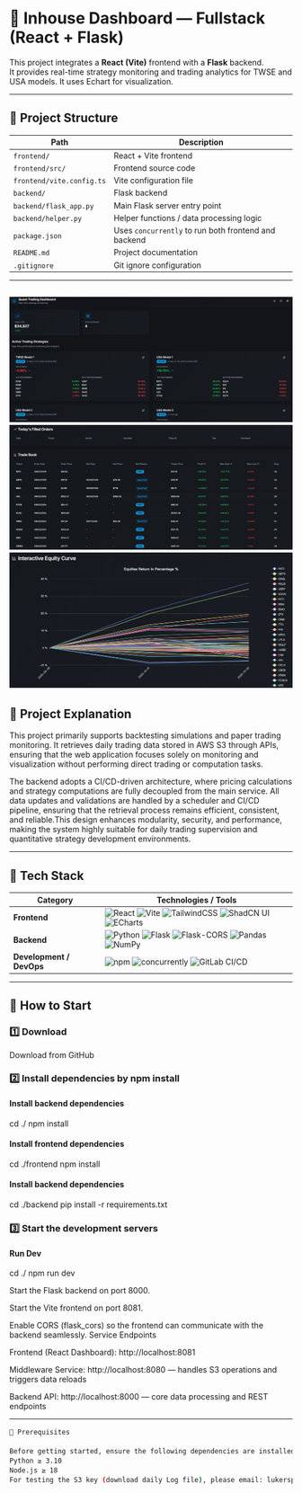 # 🧠 Inhouse Dashboard — Fullstack (React + Flask)

This project integrates a **React (Vite)** frontend with a **Flask** backend.  
It provides real-time strategy monitoring and trading analytics for TWSE and USA models.
It uses Echart for visualization.

---

## 📁 Project Structure

| Path                          | Description                                         |
|-------------------------------|-----------------------------------------------------|
| `frontend/`                   | React + Vite frontend                              |
| `frontend/src/`               | Frontend source code                               |
| `frontend/vite.config.ts`     | Vite configuration file                            |
| `backend/`                    | Flask backend                                      |
| `backend/flask_app.py`        | Main Flask server entry point                      |
| `backend/helper.py`          | Helper functions / data processing logic           |
| `package.json`               | Uses `concurrently` to run both frontend and backend |
| `README.md`                  | Project documentation                              |
| `.gitignore`                 | Git ignore configuration                           |

---



![Dashboard Preview](./png/png1.png)
![Dashboard Preview](./png/png2.png)
![Dashboard Preview](./png/png3.png)
---

## 🚀 Project Explanation
This project primarily supports backtesting simulations and paper trading monitoring.
It retrieves daily trading data stored in AWS S3 through APIs, ensuring that the web application focuses solely on monitoring and visualization without performing direct trading or computation tasks.

The backend adopts a CI/CD-driven architecture, where pricing calculations and strategy computations are fully decoupled from the main service.
All data updates and validations are handled by a scheduler and CI/CD pipeline, ensuring that the retrieval process remains efficient, consistent, and reliable.This design enhances modularity, security, and performance, making the system highly suitable for daily trading supervision and quantitative strategy development environments.


---


## 🧰 Tech Stack

| Category | Technologies / Tools |
|-----------|----------------------|
| **Frontend** | ![React](https://img.shields.io/badge/React-20232A?logo=react&logoColor=61DAFB) ![Vite](https://img.shields.io/badge/Vite-646CFF?logo=vite&logoColor=white) ![TailwindCSS](https://img.shields.io/badge/Tailwind_CSS-06B6D4?logo=tailwindcss&logoColor=white) ![ShadCN UI](https://img.shields.io/badge/ShadCN_UI-black?logo=shadcnui) ![ECharts](https://img.shields.io/badge/ECharts-AA344D?logo=apacheecharts&logoColor=white) |
| **Backend** | ![Python](https://img.shields.io/badge/Python-3776AB?logo=python&logoColor=white) ![Flask](https://img.shields.io/badge/Flask-000000?logo=flask&logoColor=white) ![Flask-CORS](https://img.shields.io/badge/Flask--CORS-lightgrey) ![Pandas](https://img.shields.io/badge/Pandas-150458?logo=pandas&logoColor=white) ![NumPy](https://img.shields.io/badge/NumPy-013243?logo=numpy&logoColor=white) |
| **Development / DevOps** | ![npm](https://img.shields.io/badge/npm-CB3837?logo=npm&logoColor=white) ![concurrently](https://img.shields.io/badge/concurrently-grey) ![GitLab CI/CD](https://img.shields.io/badge/GitLab_CI/CD-FC6D26?logo=gitlab&logoColor=white) |

---

## 🚀 How to Start

### 1️⃣ Download
Download from GitHub

### 2️⃣ Install dependencies by npm install
#### Install backend dependencies
cd ./
npm install

#### Install frontend dependencies
cd ./frontend
npm install

#### Install backend dependencies
cd ./backend
pip install -r requirements.txt


### 3️⃣ Start the development servers
#### Run Dev
cd ./
npm run dev

Start the Flask backend on port 8000.

Start the Vite frontend on port 8081.

Enable CORS (flask_cors) so the frontend can communicate with the backend seamlessly.
Service Endpoints

Frontend (React Dashboard): http://localhost:8081

Middleware Service: http://localhost:8080 — handles S3 operations and triggers data reloads

Backend API: http://localhost:8000 — core data processing and REST endpoints


---

```bash
📝 Prerequisites

Before getting started, ensure the following dependencies are installed on your system:
Python ≥ 3.10
Node.js ≥ 18
For testing the S3 key (download daily Log file), please email: lukerspace@gmail.com 


